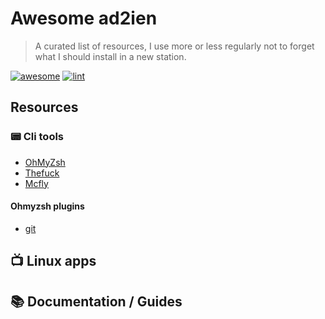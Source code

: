 # Awesome ad2ien

> A curated list of resources, I use more or less regularly not to forget what I should install in a new station.

[![awesome](https://cdn.rawgit.com/sindresorhus/awesome/d7305f38d29fed78fa85652e3a63e154dd8e8829/media/badge.svg)](https://github.com/ad2ien/awesome)
[![lint](https://img.shields.io/github/workflow/status/ad2ien/awesome/Lint?label=lint&logo=github)](https://github.com/ad2ien/awesome/actions/workflows/lint.yml)

## Resources

### 📟️ Cli tools

- [OhMyZsh](https://github.com/ohmyzsh/ohmyzsh/)
- [Thefuck](https://github.com/nvbn/thefuck)
- [Mcfly](https://github.com/cantino/mcfly)

#### Ohmyzsh plugins

- [git](https://github.com/ohmyzsh/ohmyzsh/tree/master/plugins/git)

## 📺️ Linux apps

## 📚 Documentation / Guides
